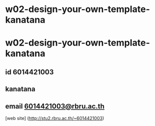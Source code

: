 # w02-design-your-own-template-kanatana
# w02-design-your-own-template-kanatana
## id 6014421003
## kanatana
## email 6014421003@rbru.ac.th

[web site]
(http://stu2.rbru.ac.th/~6014421003)
